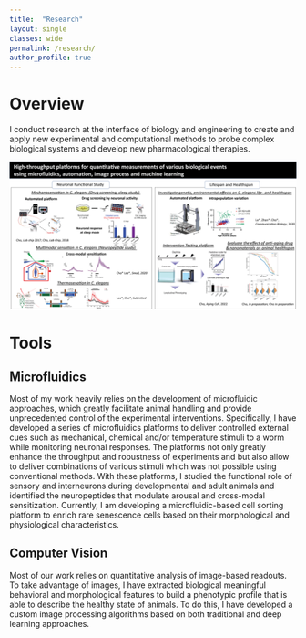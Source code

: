 ```yaml
---
title:  "Research"
layout: single
classes: wide
permalink: /research/
author_profile: true
---
```

# Overview
I conduct research at the interface of biology and engineering to create and apply new experimental and computational methods to probe complex biological systems and develop new pharmacological therapies. 

![Research Summary](/assets/images/research/ResearchSummary.png)

# Tools
## Microfluidics 
Most of my work heavily relies on the development of microfluidic approaches, which greatly facilitate animal handling and provide unprecedented control of the experimental interventions. Specifically, I have developed a series of microfluidics platforms to deliver controlled external cues such as mechanical, chemical and/or temperature stimuli to a worm while monitoring neuronal responses. The platforms not only greatly enhance the throughput and robustness of experiments and but also allow to deliver combinations of various stimuli which was not possible using conventional methods. With these platforms, I studied the functional role of sensory and interneurons during developmental and adult animals and identified the neuropeptides that modulate arousal and cross-modal sensitization. 
Currently, I am developing a microfluidic-based cell sorting platform to enrich rare senescence cells based on their morphological and physiological characteristics. 

## Computer Vision
Most of our work relies on quantitative analysis of image-based readouts. To take advantage of images, I have extracted biological meaningful behavioral and morphological features to build a phenotypic profile that is able to describe the healthy state of animals. To do this, I have developed a custom image processing algorithms based on both traditional and deep learning approaches. 

